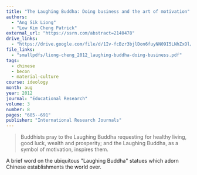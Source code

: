 ```yaml
---
title: "The Laughing Buddha: Doing business and the art of motivation"
authors:
  - "Ang Sik Liong"
  - "Low Kim Cheng Patrick"
external_url: "https://ssrn.com/abstract=2140478"
drive_links:
  - "https://drive.google.com/file/d/1Iv-fcBzr3bjlDon6fuyNN09I5LNhZxOl/view?usp=drivesdk"
file_links:
  - "smallpdfs/liong-cheng_2012_laughing-buddha-doing-business.pdf"
tags:
  - chinese
  - becon
  - material-culture
course: ideology
month: aug
year: 2012
journal: "Educational Research"
volume: 3
number: 8
pages: "685--691"
publisher: "International Research Journals"
---
```


> Buddhists pray to the Laughing Buddha requesting for healthy living, good luck, wealth and prosperity; and the Laughing Buddha, as a symbol of motivation, inspires them.

A brief word on the ubiquitous "Laughing Buddha" statues which adorn Chinese establishments the world over.
